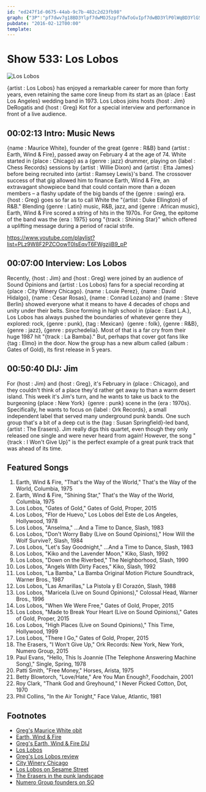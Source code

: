 ```yaml
---
id: "ed247f1d-0675-44ab-9c7b-482c2d23fb98"
graph: {"3P":"pf7dwv7g18BD3Ylpf7dwMOJ5zpf7dwToGvIpf7dwBD3YlP0lWqBD3YlGSvCRBD3YlncqE9ToGvIjVH9KuhebOv7g18ca18Sv7g18BAnLIK7FmF","BO":"0QS76BLsPG0QS76BoMYw0QS76jVH9K0QS76tEz720QS76zZIiA0QS76SuL8T0QS76EQo3p0QS76BCJJD0QS76MxZg10QS76GkKIC0QS76LGbG90QS768OiSA0QS76IdOLetEz72zZIiA","2CG":"4TbL6X6cfdP1GC5VMI0IBLsPGVMI0I9aVLWVMI0IVMI0IyUTT34TbL6VMI0I"}
pubdate: "2016-02-12T00:00"
template: 
---
```






# Show 533: Los Lobos

![Los Lobos](https://static.soundopinions.org/images/2016/loslobos_web.jpg)

{artist : Los Lobos} has enjoyed a remarkable career for more than forty years, even retaining the same core lineup from its start as an {place : East Los Angeles} wedding band in 1973. Los Lobos joins hosts {host : Jim} DeRogatis and {host : Greg} Kot for a special interview and performance in front of a live audience.



## 00:02:13 Intro: Music News

{name : Maurice White}, founder of the great {genre : R&B} band {artist : Earth, Wind & Fire}, passed away on February 4 at the age of 74. White started in {place : Chicago} as a {genre : jazz} drummer, playing on {label : Chess Records} sessions by {artist : Willie Dixon} and {artist : Etta James} before being recruited into {artist : Ramsey Lewis}'s band. The crossover success of that gig allowed him to finance Earth, Wind & Fire, an extravagant showpiece band that could contain more than a dozen members – a flashy update of the big bands of the {genre : swing} era. {host : Greg} goes so far as to call White the "{artist : Duke Ellington} of R&B." Blending {genre : Latin} music, R&B, jazz, and {genre : African music}, Earth, Wind & Fire scored a string of hits in the 1970s. For Greg, the epitome of the band was the {era : 1975} song "{track : Shining Star}" which offered a uplifting message during a period of racial strife.

https://www.youtube.com/playlist?list=PLz9W8F2PZCOowT0IsEqvT6FWgziiB9_pP



## 00:07:00 Interview: Los Lobos

Recently, {host : Jim} and {host : Greg} were joined by an audience of Sound Opinions and {artist : Los Lobos} fans for a special recording at {place : City Winery Chicago}. {name : Louie Perez}, {name : David Hidalgo}, {name : Cesar Rosas}, {name : Conrad Lozano} and {name : Steve Berlin} showed everyone what it means to have 4 decades of chops and unity under their belts. Since forming in high school in {place : East L.A.}, Los Lobos has always pushed the boundaries of whatever genre they explored: rock, {genre : punk}, {tag : Mexican}  {genre : folk}, {genre : R&B}, {genre : jazz}, {genre : psychedelia}. Most of that is a far cry from their huge 1987 hit "{track : La Bamba}." But, perhaps that cover got fans like {tag : Elmo} in the door. Now the group has a new album called {album : Gates of Gold}, its first release in 5 years.



## 00:50:40 DIJ: Jim

For {host : Jim} and {host : Greg}, it's February in {place : Chicago}, and they couldn't think of a place they'd rather get away to than a warm desert island. This week it's Jim's turn, and he wants to take us back to the burgeoning {place : New York}  {genre : punk} scene in the {era : 1970s}. Specifically, he wants to focus on {label : Ork Records}, a small independent label that served many underground punk bands. One such group that's a bit of a deep cut is the {tag : Susan Springfield}-led band, {artist : The Erasers}. Jim really digs this quartet, even though they only released one single and were never heard from again! However, the song "{track : I Won't Give Up}" is the perfect example of a great punk track that was ahead of its time.



## Featured Songs

1. Earth, Wind & Fire, "That's the Way of the World," That's the Way of the World, Columbia, 1975
2. Earth, Wind & Fire, "Shining Star," That's the Way of the World, Columbia, 1975
3. Los Lobos, "Gates of Gold," Gates of Gold, Proper, 2015
4. Los Lobos, "Flor de Huevo," Los Lobos del Este de Los Angeles, Hollywood, 1978
5. Los Lobos, "Anselma," …And a Time to Dance, Slash, 1983
6. Los Lobos, "Don't Worry Baby (Live on Sound Opinions)," How Will the Wolf Survive?, Slash, 1984
7. Los Lobos, "Let's Say Goodnight," …And a Time to Dance, Slash, 1983
8. Los Lobos, "Kiko and the Lavender Moon," Kiko, Slash, 1992
9. Los Lobos, "Down on the Riverbed," The Neighborhood, Slash, 1990
10. Los Lobos, "Angels With Dirty Faces," Kiko, Slash, 1992
11. Los Lobos, "La Bamba," La Bamba Original Motion Picture Soundtrack, Warner Bros., 1987
12. Los Lobos, "Las Amarillas," La Pistola y El Corazón, Slash, 1988
13. Los Lobos, "Maricela (Live on Sound Opinions)," Colossal Head, Warner Bros., 1996
14. Los Lobos, "When We Were Free," Gates of Gold, Proper, 2015
15. Los Lobos, "Made to Break Your Heart (Live on Sound Opinions)," Gates of Gold, Proper, 2015
16. Los Lobos, "High Places (Live on Sound Opinions)," This Time, Hollywood, 1999
17. Los Lobos, "There I Go," Gates of Gold, Proper, 2015
18. The Erasers, "I Won't Give Up," Ork Records: New York, New York, Numero Group, 2015
19. Paul Evans, "Hello, This Is Joannie (The Telephone Answering Machine Song)," Single, Spring, 1978
20. Patti Smith, "Free Money," Horses, Arista, 1975
21. Betty Blowtorch, "Love/Hate," Are You Man Enough?, Foodchain, 2001
22. Roy Clark, "Thank God and Greyhound," I Never Picked Cotton, Dot, 1970
23. Phil Collins, "In the Air Tonight," Face Value, Atlantic, 1981



## Footnotes

- [Greg's Maurice White obit](http://www.chicagotribune.com/entertainment/music/ct-maurice-white-dead-20160204-column.html)
- [Earth, Wind & Fire](http://www.earthwindandfire.com/)
- [Greg's Earth, Wind & Fire DIJ](/show/312/#earthwindandfire)
- [Los Lobos](http://www.loslobos.org/site/)
- [Greg's Los Lobos review](http://www.chicagotribune.com/entertainment/music/kot/ct-ott-1127-los-lobos-20151123-column.html)
- [City Winery Chicago](http://www.citywinery.com/chicago/)
- [Los Lobos on Sesame Street](https://www.youtube.com/watch?v=uhzh2LHPzOo)
- [The Erasers in the punk landscape](http://flavorwire.com/555685/the-forgotten-women-of-punk-cbgb-vets-the-erasers-on-their-radically-populist-art-punk)
- [Numero Group founders on SO](/show/167/#numerogroup)